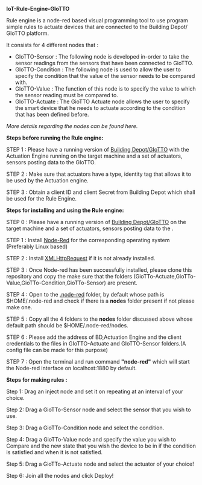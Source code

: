 **IoT-Rule-Engine-GIoTTO**

Rule engine is a node-red based visual programming tool to use program simple rules to actuate devices that are connected to the Building Depot/ GIoTTO platform.

It consists for 4 different nodes that :

- GIoTTO-Sensor : The following node is developed in-order to take the sensor readings from the sensors that have been connected to GioTTO.
- GIoTTO-Condition : The following node is used to allow the user to specify the condition that the value of the sensor needs to be compared with.
- GIoTTO-Value : The function of this node is to specify the value to which the sensor reading must be compared to.
- GIoTTO-Actuate : The GioTTO Actuate node allows the user to specify the smart device that he needs to actuate according to the condition that has been defined before.

_More details regarding the nodes can be found here._

**Steps before running the Rule engine:**

STEP 1 : Please have a running version of [Building Depot/GIoTTO](http://iotexpedition.org/downloads.html) with the Actuation Engine running on the target machine and a set of actuators, sensors posting data to the GIoTTO.

STEP 2 : Make sure that actuators have a type, identity tag that allows it to be used by the Actuation engine.

STEP 3 : Obtain a client ID and client Secret from Building Depot which shall be used for the Rule Engine.

**Steps for installing and using the Rule engine:**

STEP 0 : Please have a running version of [Building Depot/GIoTTO](http://iotexpedition.org/downloads.html) on the target machine and a set of actuators, sensors posting data to the .

STEP 1 : Install [Node-Red](https://nodered.org/docs/getting-started/installation) for the corresponding operating system (Preferably Linux based)

STEP 2 : Install [XMLHttpRequest](https://www.npmjs.com/package/xmlhttprequest) if it is not already installed.

STEP 3 : Once Node-red has been successfully installed, please clone this repository and copy the make sure that the  folders (GioTTo-Actuate,GioTTo-Value,GioTTo-Condition,GioTTo-Sensor) are present.

STEP 4 : Open to the   [.node-red](https://nodered.org/docs/configuration) folder, by default whose path is $HOME/.node-red and check if there is a **nodes** folder present if not please make one.

STEP 5 : Copy all the 4 folders to the **nodes**  folder discussed above whose default path should be $HOME/.node-red/nodes.

STEP 6 : Please add the address of BD,Actuation Engine and the client credentials to the files in GIoTTO-Actuate and GIoTTO-Sensor folders.(A config file can be made for this purpose)

STEP 7 : Open the terminal and run command **&quot;node-red&quot;** which will start the Node-red interface on localhost:1880 by default.



**Steps for making rules :**

Step 1: Drag an inject node and set it on repeating at an interval of your choice.

Step 2: Drag a GioTTo-Sensor node and select the sensor that you wish to use.

Step 3: Drag a GioTTo-Condition node and select the condition.

Step 4: Drag a GioTTo-Value node and specify the value you wish to Compare and the new state that you wish the device to be in if the condition is satisfied and when it is not satisfied.

Step 5: Drag a GioTTo-Actuate node and select the actuator of your choice!

Step 6: Join all the nodes and click Deploy!

